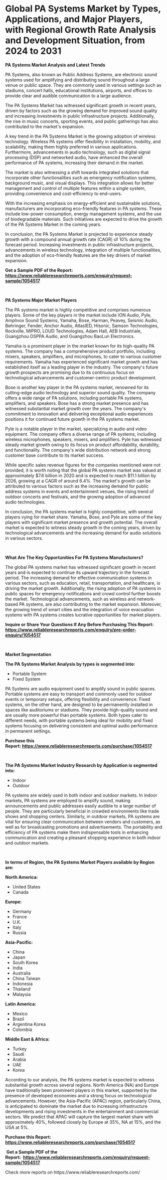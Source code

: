 <p><h1>Global PA Systems Market by Types, Applications, and Major Players, with Regional Growth Rate Analysis and Development Situation, from 2024 to 2031</h1></p><p><strong>PA Systems Market Analysis and Latest Trends</strong></p>
<p><p>PA Systems, also known as Public Address Systems, are electronic sound systems used for amplifying and distributing sound throughout a large venue or public space. They are commonly used in various settings such as stadiums, concert halls, educational institutions, airports, and offices to provide clear and audible communication to a large audience.</p><p>The PA Systems Market has witnessed significant growth in recent years, driven by factors such as the growing demand for improved sound quality and increasing investments in public infrastructure projects. Additionally, the rise in music concerts, sporting events, and public gatherings has also contributed to the market's expansion.</p><p>A key trend in the PA Systems Market is the growing adoption of wireless technology. Wireless PA systems offer flexibility in installation, mobility, and scalability, making them highly preferred in various applications. Furthermore, advancements in audio technology, such as digital signal processing (DSP) and networked audio, have enhanced the overall performance of PA systems, increasing their demand in the market.</p><p>The market is also witnessing a shift towards integrated solutions that incorporate other functionalities such as emergency notification systems, background music, and visual displays. This integration allows for better management and control of multiple features within a single system, providing convenience and cost-efficiency to end-users.</p><p>With the increasing emphasis on energy-efficient and sustainable solutions, manufacturers are incorporating eco-friendly features in PA systems. These include low-power consumption, energy management systems, and the use of biodegradable materials. Such initiatives are expected to drive the growth of the PA Systems Market in the coming years.</p><p>In conclusion, the PA Systems Market is projected to experience steady growth with a compound annual growth rate (CAGR) of 10% during the forecast period. Increasing investments in public infrastructure projects, advancements in wireless technology, integration of multiple functionalities, and the adoption of eco-friendly features are the key drivers of market expansion.</p></p>
<p><strong>Get a Sample PDF of the Report:&nbsp; <a href="https://www.reliableresearchreports.com/enquiry/request-sample/1054517">https://www.reliableresearchreports.com/enquiry/request-sample/1054517</a></strong></p>
<p>&nbsp;</p>
<p><strong>PA Systems Major Market Players</strong></p>
<p><p>The PA systems market is highly competitive and comprises numerous players. Some of the key players in the market include ION Audio, Pyle, Amplivox Sound Systems, Yamaha, Bose, Harman, Peavey, Seismic Audio, Behringer, Fender, Anchor Audio, AtlasIED, Hisonic, Samson Technologies, Rockville, MIPRO, LOUD Technologies, Adam Hall, AEB Industriale, Guangzhou DSPPA Audio, and Guangzhou BaoLun Electronics.</p><p>Yamaha is a prominent player in the market known for its high-quality PA systems. The company has a comprehensive product portfolio, including mixers, speakers, amplifiers, and microphones, to cater to various customer requirements. Yamaha has experienced significant market growth and has established itself as a leading player in the industry. The company's future growth prospects are promising due to its continuous focus on technological advancements and customer-centric product development.</p><p>Bose is another key player in the PA systems market, renowned for its cutting-edge audio technology and superior sound quality. The company offers a wide range of PA solutions, including portable PA systems, amplifiers, and speakers. Bose has a strong market presence and has witnessed substantial market growth over the years. The company's commitment to innovation and delivering exceptional audio experiences positions it for continued future growth in the PA systems market.</p><p>Pyle is a notable player in the market, specializing in audio and video equipment. The company offers a diverse range of PA systems, including wireless microphones, speakers, mixers, and amplifiers. Pyle has witnessed steady market growth owing to its focus on product affordability, durability, and functionality. The company's wide distribution network and strong customer base contribute to its market success.</p><p>While specific sales revenue figures for the companies mentioned were not provided, it is worth noting that the global PA systems market was valued at approximately $7.6 billion in 2020 and is expected to reach $11.1 billion by 2026, growing at a CAGR of around 6.4%. The market's growth can be attributed to various factors such as the increasing demand for public address systems in events and entertainment venues, the rising trend of outdoor concerts and festivals, and the growing adoption of advanced audio technologies.</p><p>In conclusion, the PA systems market is highly competitive, with several players vying for market share. Yamaha, Bose, and Pyle are some of the key players with significant market presence and growth potential. The overall market is expected to witness steady growth in the coming years, driven by technological advancements and the increasing demand for audio solutions in various sectors.</p></p>
<p>&nbsp;</p>
<p><strong>What Are The Key Opportunities For PA Systems Manufacturers?</strong></p>
<p><p>The global PA systems market has witnessed significant growth in recent years and is expected to continue its upward trajectory in the forecast period. The increasing demand for effective communication systems in various sectors, such as education, retail, transportation, and healthcare, is driving the market growth. Additionally, the rising adoption of PA systems in public spaces for emergency notifications and crowd control further boosts the market. Technological advancements, such as wireless and network-based PA systems, are also contributing to the market expansion. Moreover, the growing trend of smart cities and the integration of voice evacuation systems with PA systems creates lucrative opportunities for market players.</p></p>
<p><strong>Inquire or Share Your Questions If Any Before Purchasing This Report: <a href="https://www.reliableresearchreports.com/enquiry/pre-order-enquiry/1054517">https://www.reliableresearchreports.com/enquiry/pre-order-enquiry/1054517</a></strong></p>
<p>&nbsp;</p>
<p><strong>Market Segmentation</strong></p>
<p><strong>The PA Systems Market Analysis by types is segmented into:</strong></p>
<p><ul><li>Portable System</li><li>Fixed System</li></ul></p>
<p><p>PA Systems are audio equipment used to amplify sound in public spaces. Portable systems are easy to transport and commonly used for outdoor events or temporary setups, offering flexibility and convenience. Fixed systems, on the other hand, are designed to be permanently installed in spaces like auditoriums or stadiums. They provide high-quality sound and are usually more powerful than portable systems. Both types cater to different needs, with portable systems being ideal for mobility and fixed systems focusing on delivering consistent and optimal audio performance in permanent settings.</p></p>
<p><strong>Purchase this Report:&nbsp;<a href="https://www.reliableresearchreports.com/purchase/1054517">https://www.reliableresearchreports.com/purchase/1054517</a></strong></p>
<p>&nbsp;</p>
<p><strong>The PA Systems Market Industry Research by Application is segmented into:</strong></p>
<p><ul><li>Indoor</li><li>Outdoor</li></ul></p>
<p><p>PA systems are widely used in both indoor and outdoor markets. In indoor markets, PA systems are employed to amplify sound, making announcements and public addresses easily audible to a large number of people. They are particularly beneficial in crowded environments like trade shows and shopping centers. Similarly, in outdoor markets, PA systems are vital for ensuring clear communication between vendors and customers, as well as for broadcasting promotions and advertisements. The portability and efficiency of PA systems make them indispensable tools in enhancing communication and creating a pleasant shopping experience in both indoor and outdoor markets.</p></p>
<p>&nbsp;</p>
<p><strong>In terms of Region, the PA Systems Market Players available by Region are:</strong></p>
<p>
    <p> <strong> North America: </strong>
        <ul>
            <li>United States</li>
            <li>Canada</li>
        </ul>
        </p> 
    <p> <strong> Europe: </strong>
        <ul>
            <li>Germany</li>
            <li>France</li>
            <li>U.K.</li>
            <li>Italy</li>
            <li>Russia</li>
        </ul>
        </p> 
    <p> <strong> Asia-Pacific: </strong>
        <ul>
            <li>China</li>
            <li>Japan</li>
            <li>South Korea</li>
            <li>India</li>
            <li>Australia</li>
            <li>China Taiwan</li>
            <li>Indonesia</li>
            <li>Thailand</li>
            <li>Malaysia</li>
        </ul>
        </p> 
    <p> <strong> Latin America: </strong>
        <ul>
            <li>Mexico</li>
            <li>Brazil</li>
            <li>Argentina Korea</li>
            <li>Colombia</li>
        </ul>
        </p> 
    <p> <strong> Middle East & Africa: </strong>
        <ul>
            <li>Turkey</li>
            <li>Saudi</li>
            <li>Arabia</li>
            <li>UAE</li>
            <li>Korea</li>
        </ul>
    </p>
    </p>
<p><p>According to our analysis, the PA systems market is expected to witness substantial growth across several regions. North America (NA) and Europe have traditionally been prominent players in this market, supported by the presence of developed economies and a strong focus on technological advancements. However, the Asia-Pacific (APAC) region, particularly China, is anticipated to dominate the market due to increasing infrastructure developments and rising investments in the entertainment and commercial sectors. We predict that APAC will capture the largest market share with approximately 40%, followed closely by Europe at 35%, NA at 15%, and the USA at 5%.</p></p>
<p><strong>Purchase this Report: <a href="https://www.reliableresearchreports.com/purchase/1054517">https://www.reliableresearchreports.com/purchase/1054517</a></strong></p>
<p>&nbsp;<strong>Get a Sample PDF of the Report:&nbsp;&nbsp;<a href="https://www.reliableresearchreports.com/enquiry/request-sample/1054517">https://www.reliableresearchreports.com/enquiry/request-sample/1054517</a></strong></p>
<p><strong></strong></p>
<p>Check more reports on https://www.reliableresearchreports.com/</p>